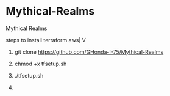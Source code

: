 # Mythical-Realms
Mythical Realms

steps to install terraform aws|
                              V

1. git clone https://github.com/GHonda-I-75/Mythical-Realms
2. chmod +x tfsetup.sh
3. ./tfsetup.sh

4. 
